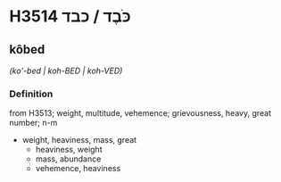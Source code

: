 # H3514 כֹּבֶד / כבד

## kôbed

_(ko'-bed | koh-BED | koh-VED)_

### Definition

from H3513; weight, multitude, vehemence; grievousness, heavy, great number; n-m

- weight, heaviness, mass, great
  - heaviness, weight
  - mass, abundance
  - vehemence, heaviness
